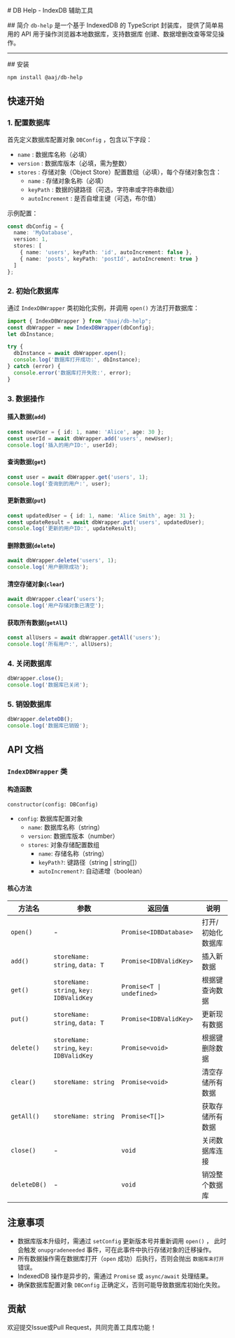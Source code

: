 # DB Help - IndexDB 辅助工具

## 简介
`db-help` 是一个基于 IndexedDB 的 TypeScript 封装库，
提供了简单易用的 API 用于操作浏览器本地数据库，支持数据库
创建、数据增删改查等常见操作。

---

## 安装
```bash
npm install @aaj/db-help
```
## 快速开始
### 1. 配置数据库
首先定义数据库配置对象 `DBConfig` ，包含以下字段：

- `name` : 数据库名称（必填）
- `version` : 数据库版本（必填，需为整数）
- `stores` : 存储对象（Object Store）配置数组（必填），每个存储对象包含：
  - `name` : 存储对象名称（必填）
  - `keyPath` : 数据的键路径（可选，字符串或字符串数组）
  - `autoIncrement` : 是否自增主键（可选，布尔值）

示例配置：
```typescript
const dbConfig = {
  name: 'MyDatabase',
  version: 1,
  stores: [
    { name: 'users', keyPath: 'id', autoIncrement: false },
    { name: 'posts', keyPath: 'postId', autoIncrement: true }
  ]
};
```

### 2. 初始化数据库
通过 `IndexDBWrapper` 类初始化实例，并调用 `open()` 方法打开数据库：
```typescript
import { IndexDBWrapper } from "@aaj/db-help";
const dbWrapper = new IndexDBWrapper(dbConfig);
let dbInstance;

try {
  dbInstance = await dbWrapper.open();
  console.log('数据库打开成功:', dbInstance);
} catch (error) {
  console.error('数据库打开失败:', error);
}
```

### 3. 数据操作
#### 插入数据(`add`)
```typescript
const newUser = { id: 1, name: 'Alice', age: 30 };
const userId = await dbWrapper.add('users', newUser);
console.log('插入的用户ID:', userId);
```

#### 查询数据(`get`)
```typescript
const user = await dbWrapper.get('users', 1);
console.log('查询到的用户:', user);
```

#### 更新数据(`put`)
```typescript
const updatedUser = { id: 1, name: 'Alice Smith', age: 31 };
const updateResult = await dbWrapper.put('users', updatedUser);
console.log('更新的用户ID:', updateResult);
```

#### 删除数据(`delete`)
```typescript
await dbWrapper.delete('users', 1);
console.log('用户删除成功');
```
#### 清空存储对象(`clear`)
```typescript
await dbWrapper.clear('users');
console.log('用户存储对象已清空');
```
#### 获取所有数据(`getAll`)
```typescript
const allUsers = await dbWrapper.getAll('users');
console.log('所有用户:', allUsers);
```
### 4. 关闭数据库
```typescript
dbWrapper.close();
console.log('数据库已关闭');
```
### 5. 销毁数据库
```typescript
dbWrapper.deleteDB();
console.log('数据库已销毁');
```

## API 文档
### `IndexDBWrapper` 类
#### 构造函数
`constructor(config: DBConfig)`
- `config`: 数据库配置对象
  - `name`: 数据库名称（string）
  - `version`: 数据库版本（number）
  - `stores`: 对象存储配置数组
    - `name`: 存储名称（string）
    - `keyPath?`: 键路径（string | string[]）
    - `autoIncrement?`: 自动递增（boolean）

#### 核心方法
| 方法名       | 参数                  | 返回值                  | 说明                 |
|--------------|-----------------------|-------------------------|----------------------|
| `open()`      | -                     | `Promise<IDBDatabase>`  | 打开/初始化数据库    |
| `add()`       | `storeName: string`, `data: T` | `Promise<IDBValidKey>` | 插入新数据           |
| `get()`       | `storeName: string`, `key: IDBValidKey` | `Promise<T \| undefined>` | 根据键查询数据       |
| `put()`       | `storeName: string`, `data: T` | `Promise<IDBValidKey>` | 更新现有数据         |
| `delete()`    | `storeName: string`, `key: IDBValidKey` | `Promise<void>`        | 根据键删除数据       |
| `clear()`     | `storeName: string`   | `Promise<void>`         | 清空存储所有数据     |
| `getAll()`    | `storeName: string`   | `Promise<T[]>`          | 获取存储所有数据     |
| `close()`     | -                     | `void`                  | 关闭数据库连接       |
| `deleteDB()`  | -                     | `void`                  | 销毁整个数据库       |

## 注意事项
- 数据库版本升级时，需通过 `setConfig` 更新版本号并重新调用 `open()` ，
  此时会触发 `onupgradeneeded` 事件，可在此事件中执行存储对象的迁移操作。
- 所有数据操作需在数据库打开（`open` 成功）后执行，否则会抛出 `数据库未打开` 错误。
- IndexedDB 操作是异步的，需通过 `Promise` 或 `async/await` 处理结果。
- 确保数据库配置对象 `DBConfig` 正确定义，否则可能导致数据库初始化失败。

## 贡献
欢迎提交Issue或Pull Request，共同完善工具库功能！